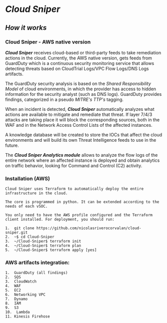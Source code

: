 # *Cloud Sniper*
## *How it works*

### Cloud Sniper - AWS native version

***Cloud Sniper*** receives cloud-based or third-party feeds to take remediation actions in the cloud. Currently, the AWS native version, gets feeds from GuardDuty which is a continuous security monitoring service that allows detecting threats based on CloudTrial Logs/VPC Flow Logs/DNS Logs artifacts.

The GuardDuty security analysis is based on the *Shared Responsibility Model* of cloud environments, in which the provider has access to hidden information for the security analyst (such as DNS logs). GuardDuty provides findings, categorized in a pseudo *MITRE's TTP's* tagging.

When an incident is detected, ***Cloud Sniper*** automatically analyzes what actions are available to mitigate and remediate that threat. If layer 7/4/3 attacks are taking place it will block the corresponding sources, both in the WAF and in the Network Access Control Lists of the affected instances.

A knowledge database will be created to store the IOCs that affect the cloud environments and will build its own Threat Intelligence feeds to use in the future.

The ***Cloud Sniper Analytics module*** allows to analyze the flow logs of the entire network where an affected instance is deployed and obtain analytics on traffic behavior, looking for Command and Control (C2) activity.

### Installation (AWS)

    Cloud Sniper uses Terraform to automatically deploy the entire infrastructure in the cloud.

    The core is programmed in python. It can be extended according to the needs of each vSOC.
    
    You only need to have the AWS profile configured and the Terraform client installed. For deployment, you should run:

    1.  git clone https://github.com/nicolasriverocorvalan/cloud-sniper.git
    2.  ~$ cd Cloud-Sniper
    3.  ~/Cloud-Sniper$ terraform init
    4.  ~/Cloud-Sniper$ terraform plan
    5.  ~/Cloud-Sniper$ terraform apply [yes]

### AWS artifacts integration:

    1.  GuardDuty (all findings)
    2.  SQS
    3.  CloudWatch
    4.  WAF
    5.  EC2 
    6.  Networking VPC
    7.  Dynamo
    8.  IAM
    9.  S3
    10.  Lambda
    11. Kinesis Firehose
